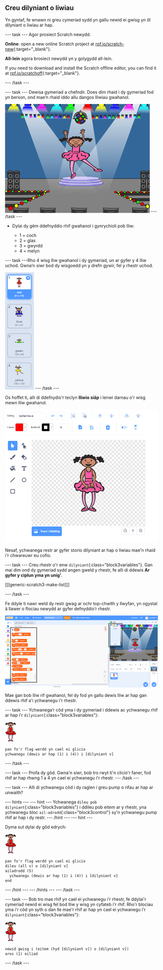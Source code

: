 ## Creu dilyniant o liwiau

Yn gyntaf, fe wnawn ni greu cymeriad sydd yn gallu newid ei gwisg yn ôl dilyniant o liwiau ar hap.

\--- task \--- Agor prosiect Scratch newydd.

**Online**: open a new online Scratch project at [rpf.io/scratch-new](https://rpf.io/scratch-new){:target="_blank"}.

**All-lein** agora brosiect newydd yn y golygydd all-lein.

If you need to download and install the Scratch offline editor, you can find it at [rpf.io/scratchoff](https://rpf.io/scratchoff){:target="_blank"}.

\--- /task \---

\--- task \--- Dewisa gymeriad a chefndir. Does dim rhaid i dy gymeriad fod yn berson, ond mae’n rhaid iddo allu dangos lliwiau gwahanol.

![sgrinlun](images/colour-sprite.png) \--- /task \---

+ Dylai dy gêm ddefnyddio rhif gwahanol i gynrychioli pob lliw:
    
    + 1 = coch
    + 2 = glas
    + 3 = gwyrdd
    + 4 = melyn

\--- task \---Rho 4 wisg lliw gwahanol i dy gymeriad, un ar gyfer y 4 lliw uchod. Gwna’n siwr bod dy wisgoedd yn y drefn gywir, fel y rhestr uchod.

![sgrinlun](images/colour-costume.png) \--- /task \---

Os hoffet ti, alli di ddefnydio'r teclyn **lliwio siâp** i lenwi darnau o'r wisg mewn lliw gwahanol.

![lliw-a-siâp](images/color-a-shape.png)

Nesaf, ychwanega restr ar gyfer storio dilyniant ar hap o liwiau mae'n rhaid i'r chwareuwr eu cofio.

\--- task \--- Creu rhestr o'r enw `dilyniant`{:class="block3variables"}. Gan mai dim ond dy gymeriad sydd angen gweld y rhestr, fe alli di ddewis **Ar gyfer y ciplun yma yn unig’**.

[[[generic-scratch3-make-list]]]

\--- /task \---

Fe ddyle ti nawr weld dy restr gwag ar ochr top-chwith y llwyfan, yn ogystal â llawer o flociau newydd ar gyfer defnyddio’r rhestr.

![sgrinlun](images/colour-list-blocks-annotated.png)

Mae gan bob lliw rif gwahanol, fel dy fod yn gallu dewis lliw ar hap gan ddewis rhif a'i ychwanegu i'r rhestr.

\--- task \--- Ychwanega’r côd yma i dy gymeriad i ddewis ac ychwanegu rhif ar hap i'r `dilyniant`{:class="block3variables"}:

![ballerina](images/ballerina.png)

```blocks3
pan fo'r flag werdd yn cael ei glicio
ychwanegu (dewis ar hap (1) i (4)) i [dilyniant v]
```

\--- /task \---

\--- task \--- Profa dy gôd. Gwna'n siwr, bob tro rwyt ti'n clicio'r faner, fod rhif ar hap rhwng 1 a 4 yn cael ei ychwanegu i'r rhestr. \--- /task \---

\--- task \--- Alli di ychwanegu côd i dy raglen i greu pump o rifau ar hap ar unwaith?

\--- hints \--- \--- hint \--- Ychwanega `dileu pob dilyniant`{:class="block3variables"} i ddileu pob eitem ar y rhestr, yna ychwanegu bloc `ail-adrodd`{:class="block3control"} sy'n ychwanegu pump rhif ar hap i dy restr. \--- /hint \--- \--- hint \---

Dyma sut dylai dy gôd edrych:

![ballerina](images/ballerina.png)

```blocks3
pan fo'r flag werdd yn cael ei glicio
dileu (all v) o [dilyniant v]
ailadrodd (5) 
  ychwanegu (dewis ar hap (1) i (4)) i [dilyniant v]
end
```

\--- /hint \--- \--- /hints \--- \--- /task \---

\--- task \--- Bob tro mae rhif yn cael ei ychwanegu i'r rhestr, fe ddylai'r cymeriad newid ei wisg fel bod lliw y wisg yn cyfateb i'r rhif. Rho'r blociau yma i'r côd yn syth o dan lle mae'r rhif ar hap yn cael ei ychwanegu i'r `dilyniant`{:class="block3variables"}:

![ballerina](images/ballerina.png)

```blocks3
newid gwisg i (eitem (hyd [dilyniant v]) o [dilyniant v])
aros (1) eiliad
```

\--- /task \---